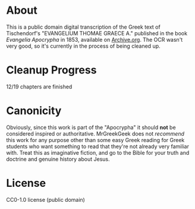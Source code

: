 # About 
This is a public domain digital transcription of the Greek text of Tischendorf's "EVANGELIUM THOMAE GRAECE A." published in the book _Evangelia Apocrypha_ in 1853, available on [Archive.org](https://archive.org/details/bub_gb_XfU2AAAAMAAJ/page/n227/).
The OCR wasn't very good, so it's currently in the process of being cleaned up. 

# Cleanup Progress
12/19 chapters are finished

# Canonicity
Obviously, since this work is part of the "Apocrypha" it should **not** be considered inspired or authoritative. MrGreekGeek does not _recommend_ this work for any purpose other than some easy Greek reading for Greek students who want something to read that they're not already very familiar with. Treat this as imaginative fiction, and go to the Bible for your truth and doctrine and genuine history about Jesus.

# License
CC0-1.0 license (public domain)
